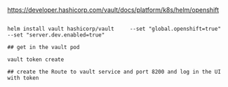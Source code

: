 
###
https://developer.hashicorp.com/vault/docs/platform/k8s/helm/openshift

```

helm install vault hashicorp/vault     --set "global.openshift=true"     --set "server.dev.enabled=true"

## get in the vault pod

vault token create 

## create the Route to vault service and port 8200 and log in the UI with token

```
